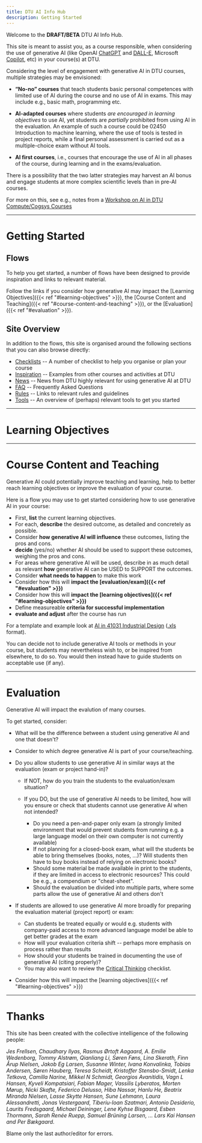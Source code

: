 ```yaml
---
title: DTU AI Info Hub
description: Getting Started
---
```


Welcome to the **DRAFT/BETA** DTU AI Info Hub. 

This site is meant to assist you, as a course responsible, when considering the use of 
generative AI (like OpenAI [ChatGPT](https://chat.openai.com/) and [DALL-E](https://openai.com/dall-e-3), 
Microsoft [Copilot](https://copilot.microsoft.com/), etc) in your course(s) at DTU.

Considering the level of engagement with generative AI in DTU courses, multiple strategies may be  envisioned:

* **“No-no” courses** that teach students basic personal competences
  with limited use of AI during the course and no use of AI in exams.
  This may include e.g., basic math, programming etc.

* **AI-adapted courses** where students _are encouraged in learning
  objectives_ to use AI, yet students are _partially_ prohibited from
  using AI in the evaluation. An example of such a course could be
  02450 Introduction to machine learning,
  where the use of tools is tested in project reports, while a final
  personal assessment is carried out as a multiple-choice exam without
  AI tools.

* **AI first courses**, i.e., courses that encourage the use of AI in
  all phases of the course, during learning and in the exams/evaluation.

There is a possibility that the two latter strategies may harvest an AI bonus 
and engage students at more complex scientific levels than in pre-AI courses.

For more on this, see e.g., notes from a [Workshop on AI in DTU Compute/Cogsys Courses](inspiration/cogsys-ai-workshop)

----

# Getting Started

## Flows

To help you get started, a number of flows have been designed to provide inspiration and
links to relevant material. 

Follow the links if you consider how generative AI may impact 
the [Learning Objectives]({{< ref "#learning-objectives" >}}),
the [Course Content and Teaching]({{< ref "#course-content-and-teaching" >}}),
or the [Evaluation]({{< ref "#evaluation" >}}).

## Site Overview

In addition to the flows, this site is organised around the following sections that you can also browse directly:

* [Checklists](checklists) -- A number of checklist to help you organise or plan your course
* [Inspiration](inspiration) -- Examples from other courses and activities at DTU
* [News](news) -- News from DTU highly relevant for using generative AI at DTU
* [FAQ](faq) -- Frequently Asked Questions
* [Rules](rules) -- Links to relevant rules and guidelines
* [Tools](tools) -- An overview of (perhaps) relevant tools to get you started

----

# Learning Objectives

----

# Course Content and Teaching

Generative AI could potentially improve teaching and learning, help to better reach learning objectives or 
improve the evaluation of your course.

Here is a flow you may use to get started considering how to use generative AI in your course:

* First, **list** the current learning objectives.
* For each, **describe** the desired outcome, as detailed and concretely as possible.
* Consider **how generative AI will influence** these outcomes, listing the pros and cons.
* **decide** (yes/no) whether AI should be used to support these outcomes, weighing the pros and cons.
* For areas where generative AI will be used, describe in as much detail as relevant **how** generative AI can be USED to SUPPORT the outcomes.
* Consider **what needs to happen** to make this work
* Consider how this will **impact the [evaluation/exam]({{< ref "#evaluation" >}})**
* Consider how this will **impact the [learning objectives]({{< ref "#learning-objectives" >}})**
* Define measureable **criteria for successful implementation**
* **evaluate and adjust** after the course has run

For a template and example look at [AI in 41031 Industrial Design](/inspiration/AI_Course_Implementation_Planner_V1.pdf) 
([.xls](/inspiration/AI_Course_Implementation_Planner_V1.xls) format).

You can decide not to include generative AI tools or methods in your course, but students may nevertheless 
wish to, or be inspired from elsewhere, to do so. You would then instead have to guide students on acceptable use (if any).


----

# Evaluation

Generative AI will impact the evalution of many courses. 

To get started, consider:

* What will be the difference between a student using generative AI and one that doesn't?

* Consider to which degree generative AI is part of your course/teaching. 

* Do you allow students to use generative AI in similar ways at the evaluation (exam or project hand-in)?

  * If NOT, how do you train the students to the evaluation/exam situation?
  * If you DO, but the use of generative AI needs to be limited, how will you ensure or check that students
    cannot use generative AI when not intended?

    * Do you need a pen-and-paper only exam (a strongly limited environment that would prevent students from running
      e.g. a large language model on their own computer is not currently available)
    * If not planning for a closed-book exam, what will the students be able to bring themselves (books, notes, ...)? 
      Will students then have to buy books instead of relying on electronic books?
    * Should some material be made available in print to the students, if they are limited in access to electronic resources?
      This could be e.g., a compendium or "cheat-sheet".
    * Should the evaluation be divided into multiple parts, where some parts allow the use of generative AI and others don't

* If students are allowed to use generative AI more broadly for preparing the evaluation material (project report) or exam:
  * Can students be treated equally or would e.g. students with company-paid access to more advanced language model
    be able to get better grades at the exam
  * How will your evaluation criteria shift -- perhaps more emphasis on process rather than results
  * How should your students be trained in documenting the use of generative AI (citing properly)?
  * You may also want to review the [Critical Thinking](/checklists/critical_thinking) checklist.

* Consider how this will impact the [learning objectives]({{< ref "#learning-objectives" >}})

----

# Thanks

This site has been created with the collective intelligence of the following people:

_Jes Frellsen, Chaudhary Ilyas, Rasmus Ørtoft Aagaard, A. Emilie Wedenborg, Tommy
Alstrøm, Qianliang Li, Søren Føns, Lina Skerath, Finn Årup Nielsen, Jakob Eg
Larsen, Susanne Winter, Ivana Konvalinka, Tobias Andersen, Søren Hauberg, Teresa
Scheidt, Kristoffer Stensbo-Smidt, Lenka Tetkova, Camilla Narine, Mikkel N
Schmidt, Georgios Avanitidis, Vagn L Hansen, Kyveli Kompatsiari, Fabian Mager,
Vassilis Lyberatos, Morten Mørup, Nicki Skafte, Federico Delusso, Hiba Nassar,
Hanlu He, Beatrix Miranda Nielsen, Lasse Skytte Hansen, Sune Lehmann, Laura
Alessandretti, Jonas Vestergaard, Tiberiu-Ioan Szatmari, Antonio Desiderio,
Laurits Fredsgaard, Michael Deininger, Lene Kyhse Bisgaard, 
Esben Thormann, Sarah Renée Ruepp, Samuel Brüning Larsen,
... Lars Kai Hansen and Per Bækgaard._


Blame only the last author/editor for errors.

